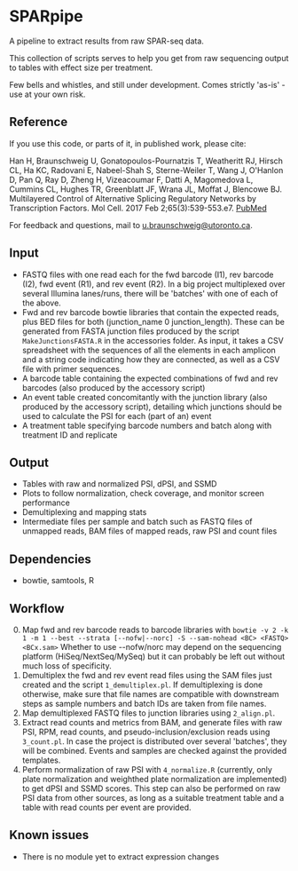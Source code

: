SPARpipe
========

A pipeline to extract results from raw SPAR-seq data.

This collection of scripts serves to help you get from raw sequencing output to tables with 
effect size per treatment. 

Few bells and whistles, and still under development. Comes strictly 'as-is' - use at your own risk.

Reference
---------
If you use this code, or parts of it, in published work, please cite:

Han H, Braunschweig U, Gonatopoulos-Pournatzis T, Weatheritt RJ, Hirsch CL, Ha KC, Radovani E, Nabeel-Shah S, Sterne-Weiler T, Wang J, O'Hanlon D, Pan Q, Ray D, Zheng H, Vizeacoumar F, Datti A, Magomedova L, Cummins CL, Hughes TR, Greenblatt JF, Wrana JL, Moffat J, Blencowe BJ. Multilayered Control of Alternative Splicing Regulatory Networks by Transcription Factors. Mol Cell. 2017 Feb 2;65(3):539-553.e7. [PubMed](https://www.ncbi.nlm.nih.gov/pubmed/28157508)

For feedback and questions, mail to u.braunschweig@utoronto.ca.

Input
-----
* FASTQ files with one read each for the fwd barcode (I1), rev barcode (I2),
  fwd event (R1), and rev event (R2). In a big project multiplexed over several
  Illumina lanes/runs, there will be 'batches' with one of each of the above.
* Fwd and rev barcode bowtie libraries that contain the expected reads, plus BED files for both 
  (junction_name 0 junction_length).
  These can be generated from FASTA junction files produced by the script `MakeJunctionsFASTA.R` 
  in the accessories folder. As input, it takes a CSV spreadsheet with the sequences of all the 
  elements in each amplicon and a string code indicating how they are connected, as well as a CSV
  file with primer sequences.
* A barcode table containing the expected combinations of fwd and rev barcodes (also produced by
  the accessory script)
* An event table created concomitantly with the junction library (also produced by the accessory
  script), detailing which junctions should be used to calculate the PSI for each (part of an) 
  event
* A treatment table specifying barcode numbers and batch along with treatment ID and replicate

Output
------
* Tables with raw and normalized PSI, dPSI, and SSMD
* Plots to follow normalization, check coverage, and monitor screen performance
* Demultiplexing and mapping stats
* Intermediate files per sample and batch such as FASTQ files of unmapped reads, 
  BAM files of mapped reads, raw PSI and count files

Dependencies
------------
* bowtie, samtools, R

Workflow
--------
0. Map fwd and rev barcode reads to barcode libraries with 
   `bowtie -v 2 -k 1 -m 1 --best --strata [--nofw|--norc] -S --sam-nohead <BC> <FASTQ> <BCx.sam>`
   Whether to use --nofw/norc may depend on the sequencing platform (HiSeq/NextSeq/MySeq)
   but it can probably be left out without much loss of specificity.
1. Demultiplex the fwd and rev event read files using the SAM files just created 
   and the script `1_demultiplex.pl`. If demultiplexing is done otherwise, make sure 
   that file names are compatible with downstream steps as sample numbers and batch IDs are
   taken from file names.
2. Map demultiplexed FASTQ files to junction libraries using `2_align.pl`.
3. Extract read counts and metrics from BAM, and generate files with raw PSI, RPM, read counts, 
   and pseudo-inclusion/exclusion reads using `3_count.pl`. In case the project is distributed 
   over several 'batches', they will be combined. Events and samples are checked against the 
   provided templates.
4. Perform normalization of raw PSI with `4_normalize.R` (currently, only plate normalization 
   and weighthed plate normalization are implemented) to get dPSI and SSMD scores.
   This step can also be performed on raw PSI data from other sources, as long as a suitable
   treatment table and a table with read counts per event are provided.
     
Known issues
------------
- There is no module yet to extract expression changes
